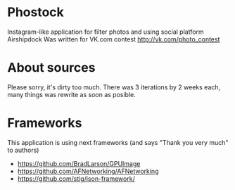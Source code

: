 Phostock
========

Instagram-like application for filter photos and using social platform Airshipdock
Was written for VK.com contest http://vk.com/photo_contest


About sources
========
Please sorry, it's dirty too much. There was 3 iterations by 2 weeks each, many things was rewrite as soon as posible.

Frameworks
========
This application is using next frameworks (and says "Thank you very much" to authors)
* https://github.com/BradLarson/GPUImage
* https://github.com/AFNetworking/AFNetworking
* https://github.com/stig/json-framework/
